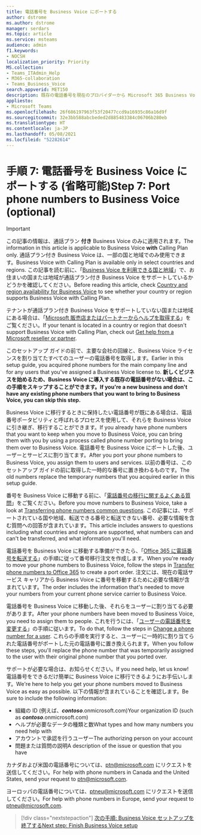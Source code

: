 ```yaml
---
title: 電話番号を Business Voice にポートする
author: dstrome
ms.author: dstrome
manager: serdars
ms.topic: article
ms.service: msteams
audience: admin
f1.keywords:
- NOCSH
localization_priority: Priority
MS.collection:
- Teams_ITAdmin_Help
- M365-collaboration
- Teams_Business_Voice
search.appverid: MET150
description: 既存の電話番号を現在のプロバイダーから Microsoft 365 Business Voice に移動する方法を学びます。
appliesto:
- Microsoft Teams
ms.openlocfilehash: 26f686197963f53f20477ccd9a16935c86a16d9f
ms.sourcegitcommit: 32e3bb588abcbeded2d885483384c06706b280eb
ms.translationtype: HT
ms.contentlocale: ja-JP
ms.lasthandoff: 05/08/2021
ms.locfileid: "52282614"
---
```

# <a name="step-7-port-phone-numbers-to-business-voice-optional"></a><span data-ttu-id="9b8cf-103">手順 7: 電話番号を Business Voice にポートする (省略可能)</span><span class="sxs-lookup"><span data-stu-id="9b8cf-103">Step 7: Port phone numbers to Business Voice (optional)</span></span>

> [!IMPORTANT]
> <span data-ttu-id="9b8cf-104">この記事の情報は、通話プラン **付き** Business Voice のみに適用されます。</span><span class="sxs-lookup"><span data-stu-id="9b8cf-104">The information in this article is applicable to Business Voice **with** Calling Plan only.</span></span> <span data-ttu-id="9b8cf-105">通話プラン付き Business Voice は、一部の国と地域でのみ使用できます。</span><span class="sxs-lookup"><span data-stu-id="9b8cf-105">Business Voice with Calling Plan is available only in select countries and regions.</span></span> <span data-ttu-id="9b8cf-106">この記事を読む前に、「[Business Voice を利用できる国と地域](country-region-availability.md)」で、お住まいの国または地域が通話プラン付き Business Voice をサポートしているかどうかを確認してください。</span><span class="sxs-lookup"><span data-stu-id="9b8cf-106">Before reading this article, check [Country and region availability for Business Voice](country-region-availability.md) to see whether your country or region supports Business Voice with Calling Plan.</span></span>
>
> <span data-ttu-id="9b8cf-107">テナントが通話プラン付き Business Voice をサポートしていない国または地域にある場合は、「[Microsoft 販売店またはパートナーからヘルプを取得する](reseller-partner-support.md)」をご覧ください。</span><span class="sxs-lookup"><span data-stu-id="9b8cf-107">If your tenant is located in a country or region that doesn't support Business Voice with Calling Plan, check out [Get help from a Microsoft reseller or partner](reseller-partner-support.md).</span></span>

<span data-ttu-id="9b8cf-108">このセットアップ ガイドの前で、主要な会社の回線と、Business Voice ライセンスを割り当てたすべてのユーザーの電話番号を取得します。</span><span class="sxs-lookup"><span data-stu-id="9b8cf-108">Earlier in this setup guide, you acquired phone numbers for the main company line and for any users that you've assigned a Business Voice license to.</span></span> <span data-ttu-id="9b8cf-109">**新しくビジネスを始めるため、Business Voice に導入する既存の電話番号がない場合は、この手順をスキップすることができます。**</span><span class="sxs-lookup"><span data-stu-id="9b8cf-109">**If you're a new business and don't have any existing phone numbers that you want to bring to Business Voice, you can skip this step.**</span></span>

<span data-ttu-id="9b8cf-110">Business Voice に移行するときに保持したい電話番号が既にある場合は、電話番号ポータビリティと呼ばれるプロセスを使用して、それらを Business Voice に引き継ぎ、移行することができます。</span><span class="sxs-lookup"><span data-stu-id="9b8cf-110">If you already have phone numbers that you want to keep when you move to Business Voice, you can bring them with you by using a process called phone number porting to bring them over to Business Voice.</span></span> <span data-ttu-id="9b8cf-111">電話番号を Business Voice にポートした後、ユーザーとサービスに割り当てます。</span><span class="sxs-lookup"><span data-stu-id="9b8cf-111">After you port your phone numbers to Business Voice, you assign them to users and services.</span></span> <span data-ttu-id="9b8cf-112">以前の番号は、このセットアップ ガイドの前に取得した一時的な番号に置き換わるものです。</span><span class="sxs-lookup"><span data-stu-id="9b8cf-112">The old numbers replace the temporary numbers that you acquired earlier in this setup guide.</span></span>

<span data-ttu-id="9b8cf-113">番号を Business Voice に移動する前に、「[電話番号の移行に関するよくある質問](../phone-number-calling-plans/port-order-overview.md)」をご覧ください。</span><span class="sxs-lookup"><span data-stu-id="9b8cf-113">Before you move numbers to Business Voice, take a look at [Transferring phone numbers common questions](../phone-number-calling-plans/port-order-overview.md).</span></span> <span data-ttu-id="9b8cf-114">この記事には、サポートされている国や地域、転送できる番号と転送できない番号、必要な情報を含む質問への回答が含まれています。</span><span class="sxs-lookup"><span data-stu-id="9b8cf-114">This article includes answers to questions including what countries and regions are supported, what numbers can and can't be transferred, and what information you'll need.</span></span>

<span data-ttu-id="9b8cf-115">電話番号を Business Voice に移動する準備ができたら、「[Office 365 に電話番号を転送する](../phone-number-calling-plans/transfer-phone-numbers-to-teams.md)」の手順に従って番号移行注文を作成します。</span><span class="sxs-lookup"><span data-stu-id="9b8cf-115">When you're ready to move your phone numbers to Business Voice, follow the steps in [Transfer phone numbers to Office 365](../phone-number-calling-plans/transfer-phone-numbers-to-teams.md) to create a port order.</span></span> <span data-ttu-id="9b8cf-116">注文には、現在の電話サービス キャリアから Business Voice に番号を移動するために必要な情報が含まれています。</span><span class="sxs-lookup"><span data-stu-id="9b8cf-116">The order includes the information that's needed to move your numbers from your current phone service carrier to Business Voice.</span></span>

<span data-ttu-id="9b8cf-117">電話番号を Business Voice に移動した後、それらをユーザーに割り当てる必要があります。</span><span class="sxs-lookup"><span data-stu-id="9b8cf-117">After your phone numbers have been moved to Business Voice, you need to assign them to people.</span></span> <span data-ttu-id="9b8cf-118">これを行うには、「[ユーザーの電話番号を変更する](../assign-change-or-remove-a-phone-number-for-a-user.md#change-a-phone-number-for-a-user)」の手順に従います。</span><span class="sxs-lookup"><span data-stu-id="9b8cf-118">To do that, follow the steps in [Change a phone number for a user](../assign-change-or-remove-a-phone-number-for-a-user.md#change-a-phone-number-for-a-user).</span></span> <span data-ttu-id="9b8cf-119">これらの手順を実行すると、ユーザーに一時的に割り当てられた電話番号がポートした元の電話番号に置き換えられます。</span><span class="sxs-lookup"><span data-stu-id="9b8cf-119">When you follow these steps, you'll replace the phone number that was temporarily assigned to the user with their original phone number that you ported over.</span></span>

<span data-ttu-id="9b8cf-120">サポートが必要な場合は、お知らせください。</span><span class="sxs-lookup"><span data-stu-id="9b8cf-120">If you need help, let us know!</span></span> <span data-ttu-id="9b8cf-121">電話番号をできるだけ簡単に Business Voice に移行できるようにお手伝いします。</span><span class="sxs-lookup"><span data-stu-id="9b8cf-121">We're here to help you get your phone numbers moved to Business Voice as easy as possible.</span></span> <span data-ttu-id="9b8cf-122">以下の情報が含まれていることを確認します。</span><span class="sxs-lookup"><span data-stu-id="9b8cf-122">Be sure to include the following information:</span></span>

- <span data-ttu-id="9b8cf-123">組織の ID (例えば、***contoso***.onmicrosoft.com)</span><span class="sxs-lookup"><span data-stu-id="9b8cf-123">Your organization ID (such as ***contoso***.onmicrosoft.com)</span></span>
- <span data-ttu-id="9b8cf-124">ヘルプが必要なデータの種類と数</span><span class="sxs-lookup"><span data-stu-id="9b8cf-124">What types and how many numbers you need help with</span></span>
- <span data-ttu-id="9b8cf-125">アカウントで承認を行うユーザー</span><span class="sxs-lookup"><span data-stu-id="9b8cf-125">The authorizing person on your account</span></span>
- <span data-ttu-id="9b8cf-126">問題または質問の説明</span><span class="sxs-lookup"><span data-stu-id="9b8cf-126">A description of the issue or question that you have</span></span>

<span data-ttu-id="9b8cf-127">カナダおよび米国の電話番号については、[ptn@microsoft.com](mailto:ptn@microsoft.com) にリクエストを送信してください。</span><span class="sxs-lookup"><span data-stu-id="9b8cf-127">For help with phone numbers in Canada and the United States, send your request to [ptn@microsoft.com](mailto:ptn@microsoft.com).</span></span>

<span data-ttu-id="9b8cf-128">ヨーロッパの電話番号については、[ptneu@microsoft.com](mailto:ptneu@microsoft.com) にリクエストを送信してください。</span><span class="sxs-lookup"><span data-stu-id="9b8cf-128">For help with phone numbers in Europe, send your request to [ptneu@microsoft.com](mailto:ptneu@microsoft.com).</span></span>

> [!div class="nextstepaction"]
> [<span data-ttu-id="9b8cf-129">次の手順: Business Voice セットアップを終了する</span><span class="sxs-lookup"><span data-stu-id="9b8cf-129">Next step: Finish Business Voice setup</span></span>](set-up-finish.md)

